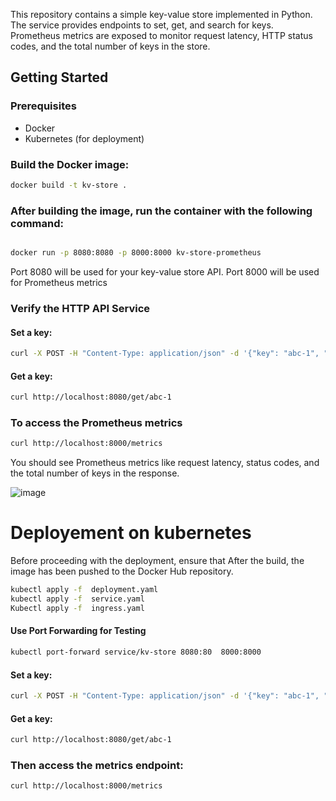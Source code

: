 This repository contains a simple key-value store implemented in Python. The service provides endpoints to set, get, and search for keys. Prometheus metrics are exposed to monitor request latency, HTTP status codes, and the total number of keys in the store.

## Getting Started

### Prerequisites

- Docker
- Kubernetes (for deployment)

### Build the Docker image:

```bash
docker build -t kv-store .
```

### After building the image, run the container with the following command:
```bash

docker run -p 8080:8080 -p 8000:8000 kv-store-prometheus
```

Port 8080 will be used for your key-value store API.
Port 8000 will be used for Prometheus metrics

### Verify the HTTP API Service

#### Set a key:

 ```bash
curl -X POST -H "Content-Type: application/json" -d '{"key": "abc-1", "value": "123"}' http://localhost:8080/set
 ```

#### Get a key:

```bash
curl http://localhost:8080/get/abc-1
```

### To access the Prometheus metrics

```bash
curl http://localhost:8000/metrics
```

You should see Prometheus metrics like request latency, status codes, and the total number of keys in the response.

![image](https://github.com/user-attachments/assets/de014e08-b1b5-4586-8639-86a07320d19d)


# Deployement on kubernetes
Before proceeding with the deployment, ensure that After the build, the image has been pushed to the Docker Hub repository.

```bash
kubectl apply -f  deployment.yaml
kubectl apply -f  service.yaml
Kubectl apply -f  ingress.yaml
```

#### Use Port Forwarding for Testing

```bash
kubectl port-forward service/kv-store 8080:80  8000:8000
```

#### Set a key:
 ```bash
curl -X POST -H "Content-Type: application/json" -d '{"key": "abc-1", "value": "123"}' http://localhost:8080/set
 ```
#### Get a key:
```bash
curl http://localhost:8080/get/abc-1
```
### Then access the metrics endpoint:

```bash
curl http://localhost:8000/metrics
```









